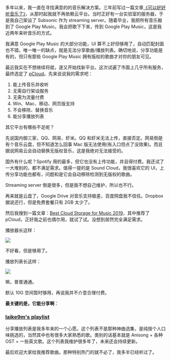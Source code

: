 多年以来，我一直在寻找满意的的音乐解决方案。三年前写过一篇文章[《可以好好听音乐了》](https://laike9m.com/blog/ke-yi-hao-hao-ting-yin-le-liao,90/)，从那时起我就不再依赖云平台。当时正好有一台实验室的服务器，于是我自己架设了 Subsonic 作为 streaming server。随着毕业，我把所有音乐搬到了 Google Play Music。我会把歌下下来，传到 Google Play Music，这是我近两年来听音乐的方式。

我满意 Google Play Music 的大部分功能，UI 算不上好但够用了，自动匹配封面也不错。唯一唯一的缺点，就是无法分享歌曲/播放列表。确切地说，分享功能是有的，但只有那些 Google Play Music 拥有版权的歌曲才对你的朋友可见。

最近我实在不想继续将就，遂又开始找新平台。这次试遍了市面上几乎所有服务，最终选定了 [pCloud](pcloud.com)。先来说说我的需求吧：

1. 能上传音乐并收听
2. 无需自行架设服务
3. 无需为流量付费
4. Win、Mac、移动、网页版支持
5. 不会移除、替换音乐
6. 能分享播放列表

其它平台有哪些不足呢？

先说国内御三家，QQ、网易、虾米。QQ 和虾米无法上传，直接否定。网易倒是有个音乐云盘，但不知道怎么回事 Mac 版无法使用(有入口但点了没效果)。而且据说网易云会自动替换无版权音乐，这是我绝对无法接受的。

国外有什么呢？Spotify 用的最多，但它也没有上传功能，并且得付费。我还试了一大堆别的，都不满足需求。值得一提的是 Sound Cloud，我很喜欢它的 UI，上传分享功能也都有，问题和是它会自动移除检测到无版权的歌曲。

Streaming server 倒是很多，但是我不想自己维护，所以也不行。

再来就是云盘了，Google Drive 对音乐支持极差，百度网盘我不信任。Dropbox 据说还行，但是免费套餐只有 2GB 太少了。

然后我搜到一篇文章：[Best Cloud Storage for Music 2019](https://www.cloudwards.net/best-cloud-storage-for-music/)，其中推荐了 pCloud，正好我之前也偶尔用，就试了试。没想到居然完全满足需求。

播放器长这样：

![](http://image-laike9m.oss-cn-beijing.aliyuncs.com/pcloud-player.jpg)

不好看，但是够用了。

播放列表长这样：

![](http://image-laike9m.oss-cn-beijing.aliyuncs.com/pcloud-playlist.jpg)

嘛，普普通通。

默认 10G 空间暂时够用，再说我并不介意合理付费。

**最关键的是，它能分享啊**：

### **[laike9m's playlist](https://my.pcloud.com/publink/show?code=w5LrtalK#tpl=publicfolderlist&p=1)**

分享播放列表是我多年来的一个心愿。这个列表不是那种神曲选集，是纯按个人口味挑选的，当然其中也有很多大家熟悉的歌。类别的话基本就是 Anisong + 各种OST + 一些英文歌。这个列表我维护很多年了，未来还会持续更新。

最后欢迎大家给我推荐歌曲。那种特别热门的就不必了，我多半已经听过了。